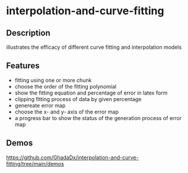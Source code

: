 # interpolation-and-curve-fitting
## Description
illustrates the efficacy of different curve fitting and interpolation models

## Features
- fitting using one or more chunk
-  choose the order of the fitting polynomial
-  show the fitting equation and percentage of error in latex form
-  clipping fitting process of data by given percentage 
-  genereate error map
-  choose the x- and y- axis of the error map
- a progress bar to show the status of the generation process of error map


## Demos
https://github.com/GhadaDx/interpolation-and-curve-fitting/tree/main/demos
